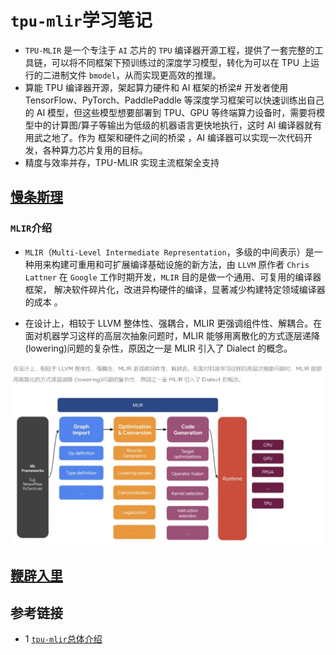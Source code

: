 # `tpu-mlir`学习笔记
* `TPU-MLIR` 是一个专注于 `AI` 芯片的 `TPU` 编译器开源工程，提供了一套完整的工具链，可以将不同框架下预训练过的深度学习模型，转化为可以在 TPU 上运行的二进制文件 `bmodel`，从而实现更高效的推理。
* 算能 TPU 编译器开源，架起算力硬件和 AI 框架的桥梁#
开发者使用 TensorFlow、PyTorch、PaddlePaddle 等深度学习框架可以快速训练出自己的 AI 模型，但这些模型想要部署到 TPU、GPU 等终端算力设备时，需要将模型中的计算图/算子等输出为低级的机器语言更快地执行，这时 AI 编译器就有用武之地了。作为 框架和硬件之间的桥梁 ，AI 编译器可以实现一次代码开发，各种算力芯片复用的目标。
* 精度与效率并存，TPU-MLIR 实现主流框架全支持

## [慢条斯理](summary/README.md)

### `MLIR`介绍
* `MLIR`（`Multi-Level Intermediate Representation`，多级的中间表示）是一种用来构建可重用和可扩展编译基础设施的新方法，由 `LLVM` 原作者 `Chris Lattner` 在 `Google` 工作时期开发，`MLIR` 目的是做一个通用、可复用的编译器框架， 解决软件碎片化，改进异构硬件的编译，显著减少构建特定领域编译器的成本 。

* 在设计上，相较于 LLVM 整体性、强耦合，MLIR 更强调组件性、解耦合。在面对机器学习这样的高层次抽象问题时，MLIR 能够用离散化的方式逐层递降 (lowering)问题的复杂性，原因之一是 MLIR 引入了 Dialect 的概念。

![](summary/data/mlir-lowering.png)

## [鞭辟入里](summary/README.md)



## 参考链接
* 1 [`tpu-mlir`总体介绍](https://tpumlir.org/zh-cn/2022/08/26/tpu-mlir-zheng-shi-kai-yuan-gen-suan-neng-yi-qi-da-zao-xia-yi-dai-ai-bian-yi-qi.html)
